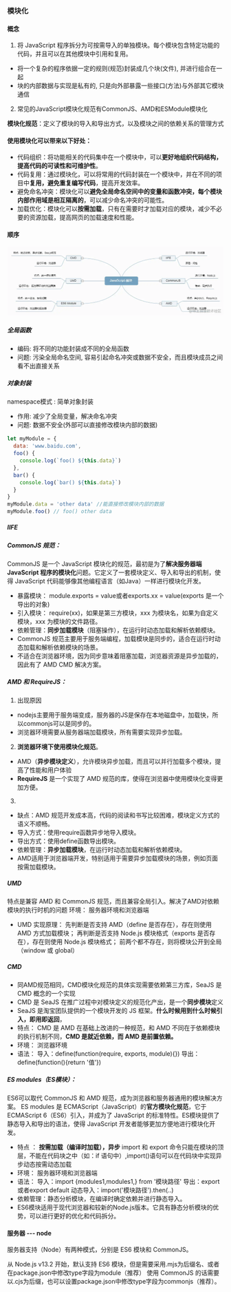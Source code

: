 ### 模块化 
#### 概念

1. 将 JavaScript 程序拆分为可按需导入的单独模块。每个模块包含特定功能的代码，并且可以在其他模块中引用和复用。  

- 将一个复杂的程序依据一定的规则(规范)封装成几个块(文件), 并进行组合在一起
- 块的内部数据与实现是私有的, 只是向外部暴露一些接口(方法)与外部其它模块通信

2. 常见的JavaScript模块化规范有CommonJS、AMD和ESModule模块化   

**模块化规范**：定义了模块的导入和导出方式，以及模块之间的依赖关系的管理方式  

#### 使用模块化可以带来以下好处：

- 代码组织：将功能相关的代码集中在一个模块中，可以**更好地组织代码结构，提高代码的可读性和可维护性**。
- 代码复用：通过模块化，可以将常用的代码封装在一个模块中，并在不同的项目中**复用，避免重复编写代码**，提高开发效率。
- 避免命名冲突：模块化可以**避免全局命名空间中的变量和函数冲突，每个模块内部作用域是相互隔离的**，可以减少命名冲突的可能性。
- 加载优化：模块化可以**按需加载**，只有在需要时才加载对应的模块，减少不必要的资源加载，提高网页的加载速度和性能。  

####  顺序

<img src="aaa.png"/>   

##### 全局函数
- 编码: 将不同的功能封装成不同的全局函数
- 问题: 污染全局命名空间, 容易引起命名冲突或数据不安全，而且模块成员之间看不出直接关系

##### 对象封装
namespace模式 : 简单对象封装
- 作用: 减少了全局变量，解决命名冲突
- 问题: 数据不安全(外部可以直接修改模块内部的数据)
```js
let myModule = {
  data: 'www.baidu.com',
  foo() {
    console.log(`foo() ${this.data}`)
  },
  bar() {
    console.log(`bar() ${this.data}`)
  }
}
myModule.data = 'other data' //能直接修改模块内部的数据
myModule.foo() // foo() other data
```
##### IIFE

##### CommonJS 规范：
CommonJS 是一个 JavaScript 模块化的规范，最初是为了**解决服务器端 JavaScript 程序的模块化**问题。它定义了一套模块定义、导入和导出的机制，使得 JavaScript 代码能够像其他编程语言（如Java）一样进行模块化开发。

- 暴露模块： module.exports = value或者exports.xx = value(exports 是一个导出的对象)
- 引入模块： require(xx)，如果是第三方模块，xxx 为模块名，如果为自定义模块，xxx 为模块的文件路径。
- 依赖管理：**同步加载模块**（阻塞操作），在运行时动态加载和解析依赖模块。
- CommonJS 规范主要用于服务端编程，加载模块是同步的，适合在运行时动态加载和解析依赖模块的场景。
- 不适合在浏览器环境，因为同步意味着阻塞加载，浏览器资源是异步加载的，因此有了 AMD CMD 解决方案。

#####  AMD 和 RequireJS：
1. 出现原因
- nodejs主要用于服务端变成，服务器的JS是保存在本地磁盘中，加载快，所以commonjs可以是同步的。
- 浏览器环境需要从服务器端加载模块，所有需要实现异步加载。
2. **浏览器环境下使用模块化规范**。
- AMD（**异步模块定义**），允许模块异步加载，而且可以并行加载多个模块，提高了性能和用户体验
- **RequireJS** 是一个实现了 AMD 规范的库，使得在浏览器中使用模块化变得更加方便。
3. 
- 缺点：AMD 规范开发成本高，代码的阅读和书写比较困难，模块定义方式的语义不顺畅。
- 导入方式：使用require函数异步地导入模块。
- 导出方式：使用define函数导出模块。
- 依赖管理：**异步加载模块**，在运行时动态加载和解析依赖模块。
- AMD适用于浏览器端开发，特别适用于需要异步加载模块的场景，例如页面按需加载模块。


#####  UMD 
特点是兼容 AMD 和 CommonJS 规范，而且兼容全局引入。解决了AMD对依赖模块的执行时机的问题
环境： 服务器环境和浏览器端
- UMD 实现原理：
先判断是否支持 AMD（define 是否存在），存在则使用 AMD 方式加载模块；
再判断是否支持 Node.js 模块格式（exports 是否存在），存在则使用 Node.js 模块格式；
前两个都不存在，则将模块公开到全局（window 或 global）

#####  CMD 
- 同AMD规范相同，CMD模块化规范的具体实现需要依赖第三方库，SeaJS 是 CMD 概念的一个实现
- CMD 是 SeaJS 在推广过程中对模块定义的规范化产出，是一个**同步模块**定义
- SeaJS 是淘宝团队提供的一个模块开发的 JS 框架。**什么时候用到什么时候引入，即用即返回**，
- 特点： CMD 是 AMD 在基础上改进的一种规范，和 AMD 不同在于依赖模块的执行机制不同，**CMD 是就近依赖，而 AMD 是前置依赖。**
- 环境： 浏览器环境
- 语法：
导入：define(function(require, exports, module){})
导出：define(function(){return '值'})

#####  ES modules（ES模块）：

ES6可以取代 CommonJS 和 AMD 规范，成为浏览器和服务器通用的模块解决方案。
ES modules 是 ECMAScript（JavaScript）的**官方模块化规范**，它于 ECMAScript 6（ES6）引入，并成为了 JavaScript 的标准特性。ES模块提供了静态导入和导出的语法，使得 JavaScript 开发者能够更加方便地进行模块化开发。
- 特点 ：
**按需加载（编译时加载），异步**
import 和 export 命令只能在模块的顶层，不能在代码块之中（如：if 语句中）,import()语句可以在代码块中实现异步动态按需动态加载
- 环境： 服务器环境和浏览器端
- 语法：
导入：import {modules1,modules1,} from '模块路径'
导出：export或者export default
动态导入：import('模块路径').then(..)
- 依赖管理：静态分析模块，在编译时确定依赖并进行静态导入。
- ES6模块适用于现代浏览器和较新的Node.js版本。它具有静态分析模块的优势，可以进行更好的优化和代码拆分。

#### 服务器 --- node
服务器支持（Node）有两种模式，分别是 ES6 模块和 CommonJS。

从 Node.js v13.2 开始，默认支持 ES6 模块，但是需要采用.mjs为后缀名、或者在package.json中修改type字段为module（推荐）
使用 CommonJS 的话需要以.cjs为后缀，也可以设置package.json中修改type字段为commonjs（推荐）。
